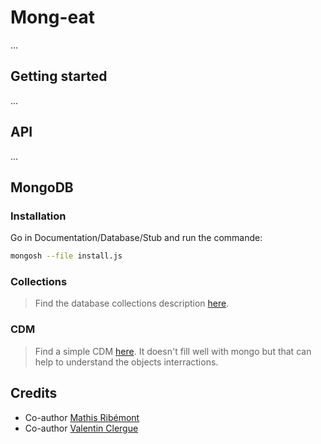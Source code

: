 # Mong-eat

...

## Getting started

...

## API

...

## MongoDB

### Installation

Go in Documentation/Database/Stub and run the commande:

```bash
mongosh --file install.js
```

### Collections

> Find the database collections description [here](./Documentation/Database/Collections.md).

### CDM

> Find a simple CDM [here](./Documentation/Database/CDM.md). 
> It doesn't fill well with mongo but that can help to understand the objects interractions.

## Credits

* Co-author [Mathis Ribémont](https://github.com/TEDDAC)
* Co-author [Valentin Clergue](https://github.com/HandyS11)